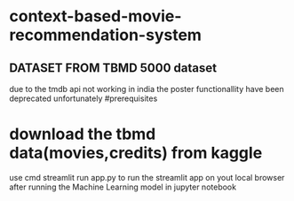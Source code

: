 # context-based-movie-recommendation-system

DATASET FROM TBMD 5000 dataset
----------------------------------------------------------------------------------------------------------
due to the tmdb api not working in india the poster functionallity have been deprecated unfortunately
#prerequisites
# download the tbmd data(movies,credits) from kaggle
use cmd streamlit run app.py to run the streamlit app on yout local browser after running the Machine Learning model in jupyter notebook
